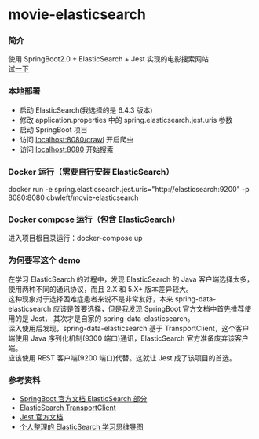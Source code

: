 # movie-elasticsearch
### 简介
使用 SpringBoot2.0 + ElasticSearch + Jest 实现的电影搜索网站<br>
[试一下](http://s.cbwleft.top)<br>

### 本地部署
* 启动 ElasticSearch(我选择的是 6.4.3 版本)
* 修改 application.properties 中的 spring.elasticsearch.jest.uris 参数
* 启动 SpringBoot 项目
* 访问 <localhost:8080/crawl> 开启爬虫
* 访问 <localhost:8080> 开始搜索

### Docker 运行（需要自行安装 ElasticSearch）
docker run -e spring.elasticsearch.jest.uris="http://elasticsearch:9200" -p 8080:8080 cbwleft/movie-elasticsearch

### Docker compose 运行（包含 ElasticSearch）
进入项目根目录运行：docker-compose up

### 为何要写这个 demo
在学习 ElasticSearch 的过程中，发现 ElasticSearch 的 Java 客户端选择太多，使用两种不同的通讯协议，而且 2.X 和 5.X+ 版本差异较大。<br>
这种现象对于选择困难症患者来说不是非常友好，本来 spring-data-elasticsearch 应该是首要选择，但是我发现 SpringBoot 官方文档中首先推荐使用的是 Jest，
其次才是自家的 spring-data-elasticsearch。<br>
深入使用后发现，spring-data-elasticsearch 基于 TransportClient，这个客户端使用 Java 序列化机制(9300 端口)通讯，ElasticSearch 官方准备废弃该客户端。<br>
应该使用 REST 客户端(9200 端口)代替。这就让 Jest 成了该项目的首选。

### 参考资料
* [SpringBoot 官方文档 ElasticSearch 部分](https://docs.spring.io/spring-boot/docs/2.1.3.RELEASE/reference/htmlsingle/#boot-features-elasticsearch)
* [ElasticSearch TransportClient](https://www.elastic.co/guide/en/elasticsearch/client/java-api/6.4/java-api.html)
* [Jest 官方文档](https://github.com/searchbox-io/Jest/tree/master/jest)
* [个人整理的 ElasticSearch 学习思维导图](http://naotu.baidu.com/file/3b7f1dec1a487abf6ffe51f1a950744b?token=e08546f6ca1fa320)
